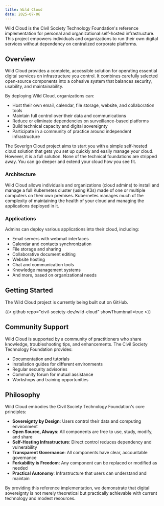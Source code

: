 ```yaml
---
title: Wild Cloud
date: 2025-07-06
---
```


Wild Cloud is the Civil Society Technology Foundation's reference implementation for personal and organizational self-hosted infrastructure. This project empowers individuals and organizations to run their own digital services without dependency on centralized corporate platforms.

## Overview

Wild Cloud provides a complete, accessible solution for operating essential digital services on infrastructure you control. It combines carefully selected open-source components into a cohesive system that balances security, usability, and maintainability.

By deploying Wild Cloud, organizations can:

- Host their own email, calendar, file storage, website, and collaboration tools
- Maintain full control over their data and communications
- Reduce or eliminate dependencies on surveillance-based platforms
- Build technical capacity and digital sovereignty
- Participate in a community of practice around independent infrastructure

The Soverign Cloud project aims to start you with a simple self-hosted cloud solution that gets you set up quickly and easily manage your cloud. However, it is a full solution. None of the technical foundations are stripped away. You can go deeper and extend your cloud how you see fit.

### Architecture

Wild Cloud allows individuals and organizations (cloud admins) to install and manage a full Kubernetes cluster (using K3s) made of one or multiple computers on their own premises. Kubernetes manages much of the complexity of maintaining the health of your cloud and managing the applications deployed in it.

### Applications

Admins can deploy various applications into their cloud, including:

- Email servers with webmail interfaces
- Calendar and contacts synchronization
- File storage and sharing
- Collaborative document editing
- Website hosting
- Chat and communication tools
- Knowledge management systems
- And more, based on organizational needs

## Getting Started

The Wild Cloud project is currently being built out on GitHub.

{{< github repo="civil-society-dev/wild-cloud" showThumbnail=true >}}


## Community Support

Wild Cloud is supported by a community of practitioners who share knowledge, troubleshooting tips, and enhancements. The Civil Society Technology Foundation provides:

- Documentation and tutorials
- Installation guides for different environments
- Regular security advisories
- Community forum for mutual assistance
- Workshops and training opportunities

## Philosophy

Wild Cloud embodies the Civil Society Technology Foundation's core principles:

- **Sovereignty by Design**: Users control their data and computing environment
- **Open Source, Always**: All components are free to use, study, modify, and share
- **Self-Hosting Infrastructure**: Direct control reduces dependency and vulnerability
- **Transparent Governance**: All components have clear, accountable governance
- **Forkability is Freedom**: Any component can be replaced or modified as needed
- **Practical Autonomy**: Infrastructure that users can understand and maintain

By providing this reference implementation, we demonstrate that digital sovereignty is not merely theoretical but practically achievable with current technology and modest resources.
